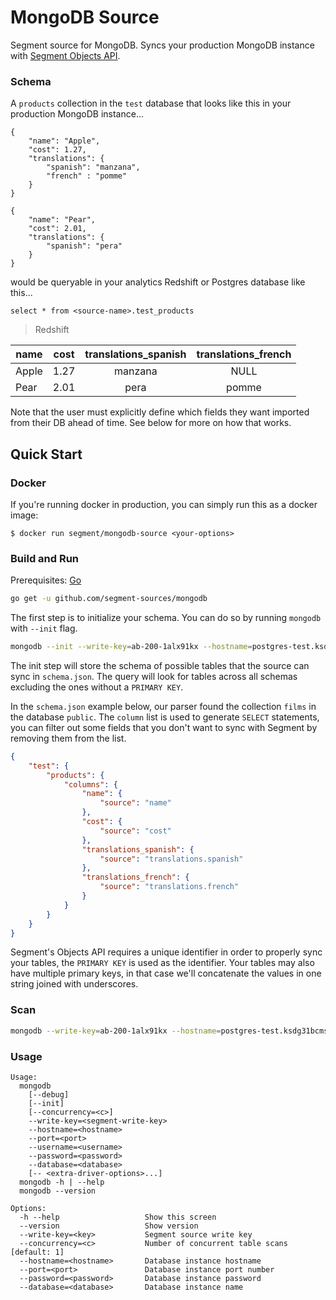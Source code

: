# MongoDB Source

Segment source for MongoDB. Syncs your production MongoDB instance with [Segment Objects API](https://github.com/segmentio/objects-go).

### Schema
A `products` collection in the `test` database that looks like this in your production MongoDB instance...

```
{
    "name": "Apple",
    "cost": 1.27,
    "translations": {
        "spanish": "manzana",
        "french" : "pomme"
    }
}

{
    "name": "Pear",
    "cost": 2.01,
    "translations": {
        "spanish": "pera"
    }
}
```

would be queryable in your analytics Redshift or Postgres database like this...

```select * from <source-name>.test_products```

> Redshift

| name  | cost  | translations_spanish  | translations_french |
| ----  |:-----:|:---------------------:|:-------------------:|
| Apple | 1.27  | manzana               | NULL                |
| Pear  | 2.01  | pera                  | pomme               |

Note that the user must explicitly define which fields they want imported from their DB ahead of time. See below for more on how that works.

## Quick Start

### Docker

If you're running docker in production, you can simply run this as a docker image:

```
$ docker run segment/mongodb-source <your-options>
```

### Build and Run
Prerequisites: [Go](https://golang.org/doc/install)

```bash
go get -u github.com/segment-sources/mongodb
```

The first step is to initialize your schema. You can do so by running `mongodb` with `--init` flag.
```bash
mongodb --init --write-key=ab-200-1alx91kx --hostname=postgres-test.ksdg31bcms.us-west-2.rds.amazonaws.com --port=5432 --username=segment --password=cndgks8102baajls --database=segment -- sslmode=prefer
```
The init step will store the schema of possible tables that the source can sync in `schema.json`. The query will look for tables across all schemas excluding the ones without a `PRIMARY KEY`.

In the `schema.json` example below, our parser found the collection `films` in the database `public`. The `column` list is used to generate `SELECT` statements, you can filter out some fields that you don't want to sync with Segment by removing them from the list.
```json
{
    "test": {
        "products": {
            "columns": {
                "name": {
                    "source": "name"
                },
                "cost": {
                    "source": "cost"
                },
                "translations_spanish": {
                    "source": "translations.spanish"
                },
                "translations_french": {
                    "source": "translations.french"
                }
            }
        }
    }
}
```


Segment's Objects API requires a unique identifier in order to properly sync your tables, the `PRIMARY KEY` is used as the identifier. Your tables may also have multiple primary keys, in that case we'll concatenate the values in one string joined with underscores.


### Scan
```bash
mongodb --write-key=ab-200-1alx91kx --hostname=postgres-test.ksdg31bcms.us-west-2.rds.amazonaws.com --port=5432 --username=segment --password=cndgks8102baajls --database=segment --sslmode=prefer
```

### Usage
```
Usage:
  mongodb
    [--debug]
    [--init]
    [--concurrency=<c>]
    --write-key=<segment-write-key>
    --hostname=<hostname>
    --port=<port>
    --username=<username>
    --password=<password>
    --database=<database>
    [-- <extra-driver-options>...]
  mongodb -h | --help
  mongodb --version

Options:
  -h --help                   Show this screen
  --version                   Show version
  --write-key=<key>           Segment source write key
  --concurrency=<c>           Number of concurrent table scans [default: 1]
  --hostname=<hostname>       Database instance hostname
  --port=<port>               Database instance port number
  --password=<password>       Database instance password
  --database=<database>       Database instance name
```
